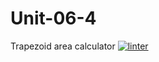 # Unit-06-4
Trapezoid area calculator
[![linter](https://github.com/Jawal-Arcilla/Unit-06-4/workflows/linter/badge.svg)](https://github.com/marketplace/actions/super-linter)
